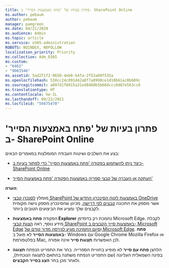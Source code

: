 ```yaml
---
title: פתרון בעיות של 'פתח באמצעות הסייר' ב- SharePoint Online
ms.author: pebaum
author: pebaum
manager: pamgreen
ms.date: 04/21/2020
ms.audience: Admin
ms.topic: article
ms.service: o365-administration
ROBOTS: NOINDEX, NOFOLLOW
localization_priority: Priority
ms.collection: Adm_O365
ms.custom:
- "6462"
- "9003546"
ms.assetid: 5ad2f1f2-9650-4eb0-b4fa-2f52a09f535a
ms.openlocfilehash: 538cc24c091d42a8f7a8998ce1d18b61ac0b689c
ms.sourcegitcommit: a097d1f8915a31ed8460b5b68dccc8d87e563cc0
ms.translationtype: HT
ms.contentlocale: he-IL
ms.lasthandoff: 09/22/2021
ms.locfileid: "59475470"
---
```

# <a name="troubleshoot-open-with-explorer-issues-in-sharepoint-online"></a>פתרון בעיות של 'פתח באמצעות הסייר' ב- SharePoint Online

בצע את השלבים ושיטות העבודה המומלצות במאמרים הבאים:

- [כיצד ניתן להשתמש בפקודה 'פתח באמצעות הסייר' כדי לפתור בעיות ב- SharePoint Online](https://docs.microsoft.com/sharepoint/troubleshoot/lists-and-libraries/troubleshoot-issues-using-open-with-explorer)

- [העתקה או העברה של קבצי ספריה באמצעות הפקודה 'פתח באמצעות הסייר'](https://support.microsoft.com/office/copy-or-move-library-files-by-using-open-with-explorer-aaee7bfb-e2a1-42ee-8fc0-bcc0754f04d2?ui=en-us&rs=en-us&ad=us)

**הערה**:
- מומלץ [לסנכרן קבצי SharePoint באמצעות לקוח הסינכרון החדש של OneDrive](https://support.microsoft.com/office/sync-sharepoint-and-teams-files-with-your-computer-6de9ede8-5b6e-4503-80b2-6190f3354a88?ui=en-us&rs=en-us&ad=us) אשר מספק את התכונה [קבצים לפי דרישה](https://support.microsoft.com/office/save-disk-space-with-onedrive-files-on-demand-for-windows-10-0e6860d3-d9f3-4971-b321-7092438fb38e?ui=en-us&rs=en-us&ad=us), מכיוון שהסינכרון מספק גישה מקומית לקבצים שלך ומציע את הביצועים הטובים ביותר.

- הפקודה **פתח באמצעות Explorer** נתמכת רק בדפדפן Microsoft Edge. לקבלת מידע נוסף, ראה [הצגת קבצי SharePoint באמצעות סייר הקבצים ב- Microsoft Edge](https://docs.microsoft.com/SharePoint/sharepoint-view-in-edge) ו[סיום התמיכה מגיע לגירסה מדור קודם של Microsoft Edge](https://docs.microsoft.com/lifecycle/announcements/m365-ie11-microsoft-edge-legacy). **פתח באמצעות הסייר** לא פועל ב- Windows עם‏ Google Chrome Mozilla Firefox או בפלטפורמת Mac, לכן האפשרות **תצוגת סייר** אינה אפורה.

- הלחצן **פתח עם סייר** לא מופיע בחוויית הספרייה. בחר את התפריט הנפתח **תצוגה** בפינה השמאלית העליונה (שם התפריט הנפתח משתנה בהתאם לתצוגה הנוכחית), ולאחר מכן בחר **הצג בסייר הקבצים**.

